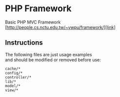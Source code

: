 # PHP Framework #
Basic PHP MVC Framework  
[http://people.cs.nctu.edu.tw/~ywpu/framework/][link]

## Instructions ##
The following files are just usage examples  
and should be modified or removed before use:

```
cache/*
config/*
controller/*
lib/*
model/*
view/*
```

[link]: http://people.cs.nctu.edu.tw/~ywpu/framework/
